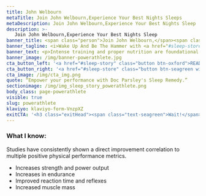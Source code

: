 ```yaml
---
title: John Welbourn
metaTitle: Join John Welbourn,Experience Your Best Nights Sleeps
metaDescription: Join John Welbourn,Experience Your Best Nights Sleep
description: >-
   Join John Welbourn,Experience Your Best Nights Sleep
banner_title: <span class="person">Join John Welbourn,</span><span class="profession">(Former NFL Pro and Founder of PowerAthlete)</span> Experience Your <span class="text-saffron">Best Nights Sleep</span>
banner_tagline: <i>Wake Up And Be The Hammer with <a href="#sleep-store" class="text-decoration-underline">Doc Parsley’s Sleep Remedy</a></i>
banner_text: <p>Intense training and proper nutrition are foundational but there’s one performance enhancer that can propel us to the lead of the pack… <strong>SLEEP!</strong></p><p>Like a SUPERHERO versus a mere mortal. Sleep is where all recovery begins and ends. And is the catalyst to repair from today and prepare for tomorrow..</p>
banner_image: /img/banner-powerathlete.jpg
cta_button_left: '<a href="#sleep-story" class="button btn-oxford">READ JOHN’S SLEEP STORY</a>'
cta_button_right: '<a href="#sleep-store" class="button btn-seagreen withIcon">Experience Sleep Remedy Now! <i class="fa-solid fa-arrow-right"></i></a>'
cta_image: /img/cta_img.png
quote: “Empower your performance with Doc Parsley's Sleep Remedy.”
sectionimage: /img/img_sleep_story_powerathlete.png
body_class: page-powerathlete
visible: true
slug: powerathlete
klaviyo: klaviyo-form-VnzpXZ
exitCTA: '<h3 class="exitHead"><span class="text-seagreen">Wait!</span> Get Stress-free Sleep, <em class="text-seagreen">FREE</em></h3> <div class="exitSubHead">Sign Up to receive a free copy of our Stress-Free Sleep Worksheet</div>'
---
```


### What I know:
Studies have consistently shown a direct improvement correlation to multiple positive physical performance metrics.

- Increases strength and power output
- Increases in endurance
- Improved reaction time and reflexes
- Increased muscle mass
